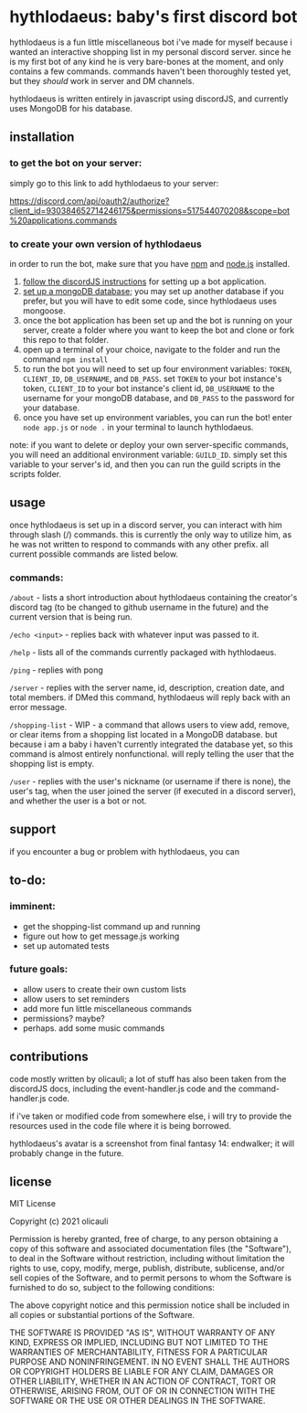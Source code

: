 # hythlodaeus: baby's first discord bot

hythlodaeus is a fun little miscellaneous bot i've made for myself because i wanted an
interactive shopping list in my personal discord server. since he is my first
bot of any kind he is very bare-bones at the moment, and only contains a few 
commands. commands haven't been thoroughly tested yet, but they *should* work
in server and DM channels.

hythlodaeus is written entirely in javascript using discordJS, and currently uses MongoDB 
for his database.

## installation

### to get the bot on your server:
simply go to this link to add hythlodaeus to your server:

https://discord.com/api/oauth2/authorize?client_id=930384652714246175&permissions=517544070208&scope=bot%20applications.commands

### to create your own version of hythlodaeus

in order to run the bot, make sure that you have [npm](https://www.npmjs.com/) and [node.js](https://nodejs.org/en/) installed.

1. [follow the discordJS instructions]((https://discordjs.guide/preparations/setting-up-a-bot-application.html#creating-your-bot))
   for setting up a bot application.
2. [set up a mongoDB database](https://docs.atlas.mongodb.com/getting-started/); you may set up another database if you prefer, but you will have to
   edit some code, since hythlodaeus uses mongoose.
3. once the bot application has been set up and the bot is running on your server, create a folder 
   where you want to keep the bot and clone or fork this repo to that folder.
4. open up a terminal of your choice, navigate to the folder and run the command `npm install`
5. to run the bot you will need to set up four environment variables: `TOKEN`, `CLIENT_ID`, `DB_USERNAME`, and `DB_PASS`.
   set `TOKEN` to your bot instance's token, `CLIENT_ID` to your bot instance's client id,
   `DB_USERNAME` to the username for your mongoDB database, and `DB_PASS` to the password for your database.
6. once you have set up environment variables, you can run the bot! enter `node app.js` or `node .` in your terminal 
   to launch hythlodaeus.

note: if you want to delete or deploy your own server-specific commands, you will need an additional environment variable:
`GUILD_ID`. simply set this variable to your server's id, and then you can run the guild scripts in the scripts folder.

## usage

once hythlodaeus is set up in a discord server, you can interact with 
him through slash (/) commands. this is currently the only way to utilize him,
as he was not written to respond to commands with any other prefix.
all current possible commands are listed below.

### commands: 
`/about` - lists a short introduction about hythlodaeus containing the creator's
         discord tag (to be changed to github username in the future) and the 
         current version that is being run.

`/echo <input>` - replies back with whatever input was passed to it.

`/help` - lists all of the commands currently packaged with hythlodaeus.

`/ping` - replies with pong

`/server` - replies with the server name, id, description, creation date, and total members.
          if DMed this command, hythlodaeus will reply back with an error message.
          
`/shopping-list` - WIP - a command that allows users to view add, remove, or clear items from
                       a shopping list located in a MongoDB database. but because i am a baby
                       i haven't currently integrated the database yet, so this command
                       is almost entirely nonfunctional. will reply telling the user that the 
                       shopping list is empty.

`/user` - replies with the user's nickname (or username if there is none), the user's tag,
        when the user joined the server (if executed in a discord server), and whether
        the user is a bot or not.

## support

if you encounter a bug or problem with hythlodaeus, you can 

## to-do:

### imminent:
- get the shopping-list command up and running
- figure out how to get message.js working
- set up automated tests

### future goals:

- allow users to create their own custom lists
- allow users to set reminders
- add more fun little miscellaneous commands
- permissions? maybe?
- perhaps. add some music commands

## contributions

code mostly written by olicauli; a lot of stuff has also been taken from the discordJS docs,
including the event-handler.js code and the command-handler.js code.

if i've taken or modified code from somewhere else, i will try to provide the resources used
in the code file where it is being borrowed.

hythlodaeus's avatar is a screenshot from final fantasy 14: endwalker; it will probably change 
in the future.

## license

MIT License

Copyright (c) 2021 olicauli

Permission is hereby granted, free of charge, to any person obtaining a copy
of this software and associated documentation files (the "Software"), to deal
in the Software without restriction, including without limitation the rights
to use, copy, modify, merge, publish, distribute, sublicense, and/or sell
copies of the Software, and to permit persons to whom the Software is
furnished to do so, subject to the following conditions:

The above copyright notice and this permission notice shall be included in all
copies or substantial portions of the Software.

THE SOFTWARE IS PROVIDED "AS IS", WITHOUT WARRANTY OF ANY KIND, EXPRESS OR
IMPLIED, INCLUDING BUT NOT LIMITED TO THE WARRANTIES OF MERCHANTABILITY,
FITNESS FOR A PARTICULAR PURPOSE AND NONINFRINGEMENT. IN NO EVENT SHALL THE
AUTHORS OR COPYRIGHT HOLDERS BE LIABLE FOR ANY CLAIM, DAMAGES OR OTHER
LIABILITY, WHETHER IN AN ACTION OF CONTRACT, TORT OR OTHERWISE, ARISING FROM,
OUT OF OR IN CONNECTION WITH THE SOFTWARE OR THE USE OR OTHER DEALINGS IN THE
SOFTWARE.